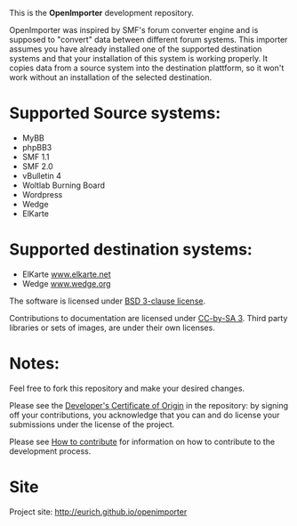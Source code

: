 This is the **OpenImporter** development repository.

OpenImporter was inspired by SMF's forum converter engine and is supposed to "convert" data between different forum systems. This importer assumes you have already installed one of the supported destination systems and that your installation of this system is working properly. It copies data from a source system into the destination plattform, so it won't work without an installation of the selected destination. 

Supported Source systems:
===
* MyBB
* phpBB3
* SMF 1.1
* SMF 2.0
* vBulletin 4
* Woltlab Burning Board
* Wordpress
* Wedge
* ElKarte

Supported destination systems:
===
* ElKarte www.elkarte.net
* Wedge www.wedge.org

The software is licensed under [BSD 3-clause license](http://www.opensource.org/licenses/BSD-3-Clause).

Contributions to documentation are licensed under [CC-by-SA 3](http://creativecommons.org/licenses/by-sa/3.0). Third party libraries or sets of images, are under their own licenses.

Notes:
===
Feel free to fork this repository and make your desired changes.

Please see the [Developer's Certificate of Origin](https://github.com/eurich/openimporter/DCO.txt) in the repository:
by signing off your contributions, you acknowledge that you can and do license your submissions under the license of the project.

Please see [How to contribute](https://github.com/eurich/openimporter/blob/master/CONTRIBUTING.md) for information on how to contribute to the development process.

Site
===
Project site: http://eurich.github.io/openimporter



